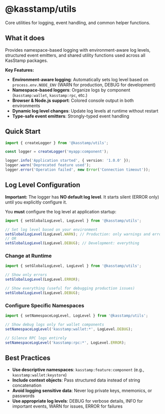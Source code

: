 # @kasstamp/utils

Core utilities for logging, event handling, and common helper functions.

## What it does

Provides namespace-based logging with environment-aware log levels, structured event emitters, and shared utility functions used across all KasStamp packages.

**Key Features:**

- **Environment-aware logging**: Automatically sets log level based on `process.env.NODE_ENV` (WARN for production, DEBUG for development)
- **Namespace-based loggers**: Organize logs by component (`kasstamp:wallet`, `kasstamp:rpc`, etc.)
- **Browser & Node.js support**: Colored console output in both environments
- **Dynamic log level changes**: Update log levels at runtime without restart
- **Type-safe event emitters**: Strongly-typed event handling

## Quick Start

```typescript
import { createLogger } from '@kasstamp/utils';

const logger = createLogger('myapp:component');

logger.info('Application started', { version: '1.0.0' });
logger.warn('Deprecated feature used');
logger.error('Operation failed', new Error('Connection timeout'));
```

## Log Level Configuration

**Important:** The logger has **NO default log level**. It starts silent (ERROR only) until you explicitly configure it.

You **must** configure the log level at application startup:

```typescript
import { setGlobalLogLevel, LogLevel } from '@kasstamp/utils';

// Set log level based on your environment
setGlobalLogLevel(LogLevel.WARN); // Production: only warnings and errors
// OR
setGlobalLogLevel(LogLevel.DEBUG); // Development: everything
```

### Change at Runtime

```typescript
import { setGlobalLogLevel, LogLevel } from '@kasstamp/utils';

// Show only errors
setGlobalLogLevel(LogLevel.ERROR);

// Show everything (useful for debugging production issues)
setGlobalLogLevel(LogLevel.DEBUG);
```

### Configure Specific Namespaces

```typescript
import { setNamespaceLogLevel, LogLevel } from '@kasstamp/utils';

// Show debug logs only for wallet components
setNamespaceLogLevel('kasstamp:wallet:*', LogLevel.DEBUG);

// Silence RPC logs entirely
setNamespaceLogLevel('kasstamp:rpc:*', LogLevel.ERROR);
```

## Best Practices

- **Use descriptive namespaces**: `kasstamp:feature:component` (e.g., `kasstamp:wallet:keystore`)
- **Include context objects**: Pass structured data instead of string concatenation
- **Avoid logging sensitive data**: Never log private keys, mnemonics, or passwords
- **Use appropriate log levels**: DEBUG for verbose details, INFO for important events, WARN for issues, ERROR for failures
